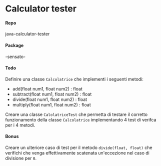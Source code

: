 # Calculator tester

#### Repo
java-calculator-tester

#### Package
-sensato-

#### Todo
Definire una classe `Calcolatrice` che implementi i seguenti metodi:
- add(float num1, float num2) : float
- subtract(float num1, float num2) : float
- divide(float num1, float num2) : float
- multiply(float num1, float num2) : float

Creare una classe `CalolatriceTest` che permetta di testare il corretto funzionamento della classe `Calcolatrice` implementando 4 test di verifca per i 4 metodi.

#### Bonus
Creare un ulteriore caso di test per il metodo `divide(float, float)` che verifichi che venga effettivamente scatenata un'eccezione nel caso di divisione per `0`.
